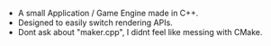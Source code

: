 - A small Application / Game Engine made in C++. 
- Designed to easily switch rendering APIs.
- Dont ask about "maker.cpp", I didnt feel like messing with CMake.
